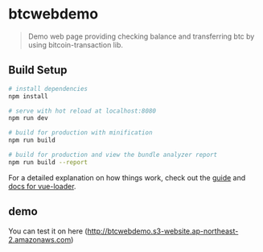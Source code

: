 # btcwebdemo

> Demo web page providing checking balance and transferring btc by using bitcoin-transaction lib.

## Build Setup

``` bash
# install dependencies
npm install

# serve with hot reload at localhost:8080
npm run dev

# build for production with minification
npm run build

# build for production and view the bundle analyzer report
npm run build --report
```

For a detailed explanation on how things work, check out the [guide](http://vuejs-templates.github.io/webpack/) and [docs for vue-loader](http://vuejs.github.io/vue-loader).

## demo

You can test it on here (http://btcwebdemo.s3-website.ap-northeast-2.amazonaws.com)
